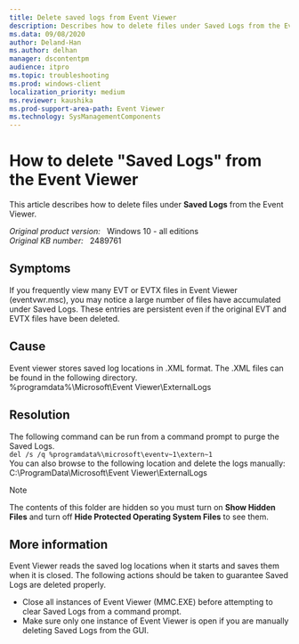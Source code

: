 ```yaml
---
title: Delete saved logs from Event Viewer
description: Describes how to delete files under Saved Logs from the Event Viewer.
ms.data: 09/08/2020
author: Deland-Han
ms.author: delhan
manager: dscontentpm
audience: itpro
ms.topic: troubleshooting
ms.prod: windows-client
localization_priority: medium
ms.reviewer: kaushika
ms.prod-support-area-path: Event Viewer
ms.technology: SysManagementComponents
---
```

# How to delete "Saved Logs" from the Event Viewer

This article describes how to delete files under **Saved Logs** from the Event Viewer.

_Original product version:_ &nbsp; Windows 10 - all editions  
_Original KB number:_ &nbsp; 2489761

## Symptoms

If you frequently view many EVT or EVTX files in Event Viewer (eventvwr.msc), you may notice a large number of files have accumulated under Saved Logs. These entries are persistent even if the original EVT and EVTX files have been deleted.

## Cause

Event viewer stores saved log locations in .XML format.  The .XML files can be found in the following directory.  
%programdata%\Microsoft\Event Viewer\ExternalLogs

## Resolution

The following command can be run from a command prompt to purge the Saved Logs.  
`del /s /q %programdata%\microsoft\eventv~1\extern~1`  
You can also browse to the following location and delete the logs manually:  
C:\ProgramData\Microsoft\Event Viewer\ExternalLogs
> [!Note]
> The contents of this folder are hidden so you must turn on **Show Hidden Files** and turn off **Hide Protected Operating System Files** to see them.

## More information

Event Viewer reads the saved log locations when it starts and saves them when it is closed.  The following actions should be taken to guarantee Saved Logs are deleted properly.  

- Close all instances of Event Viewer (MMC.EXE) before attempting to clear Saved Logs from a command prompt.
- Make sure only one instance of Event Viewer is open if you are manually deleting Saved Logs from the GUI.
